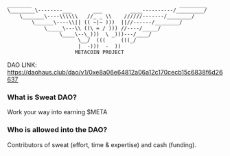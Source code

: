 ```
________                                                _________
\________\--------___       ___         ____----------/_________/
    \_______\----\\\\\\   //_ _ \\    //////-------/________/
        \______\----\\|| (( ~|~ )))  ||//------/________/
            \_____\---\\ ((\ = / ))) //----/_____/
                 \____\--\_)))  \ _)))---/____/
                       \__/  (((     (((_/
                       |  -)))  -  ))
                      METACOIN PROJECT
```

DAO LINK:
https://daohaus.club/dao/v1/0xe8a06e64812a06a12c170cecb15c6838f6d26637

### What is Sweat DAO?

Work your way into earning $META

### Who is allowed into the DAO?

Contributors of sweat (effort, time & expertise) and cash (funding).
